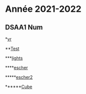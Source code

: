 # Année 2021-2022

## DSAA1 Num
*[vr](https://zuomarage.github.io/zuomarage_paysages/vr.html)  

**[Test](https://zuomarage.github.io/zuomarage_paysages/caca.html) 

***[lights](https://zuomarage.github.io/zuomarage_paysages/tutu.html)  

****[escher](https://zuomarage.github.io/zuomarage_paysages/eschejulie.html)  

*****[escher2](https://zuomarage.github.io/zuomarage_paysages/escher2.html) 

******[Cube](https://zuomarage.github.io/zuomarage_paysages/cube.html) 
